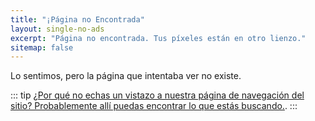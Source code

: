 ```yaml
---
title: "¡Página no Encontrada"
layout: single-no-ads
excerpt: "Página no encontrada. Tus píxeles están en otro lienzo."
sitemap: false
---
```


Lo sentimos, pero la página que intentaba ver no existe.

::: tip
[¿Por qué no echas un vistazo a nuestra página de navegación del sitio? Probablemente allí puedas encontrar lo que estás buscando.](/site-navigation).
:::
